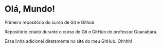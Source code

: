 # Olá, Mundo!
 Primeiro repositório do curso de Git e Github

 Repositório criado durante o curso de Git e GitHub do professor Guanabara. 

Essa linha adicionei diretamente  no site do meu GitHub.  Ohhhh!
